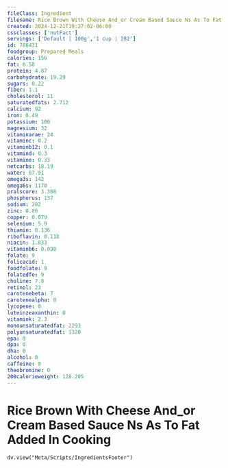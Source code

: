 ```yaml
---
fileClass: Ingredient
filename: Rice Brown With Cheese And_or Cream Based Sauce Ns As To Fat Added In Cooking
created: 2024-12-21T19:27:02-06:00
cssclasses: ['nutFact']
servings: ['Default | 100g','1 cup | 282']
id: 786431
foodgroup: Prepared Meals
calories: 156
fat: 6.58
protein: 4.87
carbohydrate: 19.29
sugars: 0.22
fiber: 1.1
cholesterol: 11
saturatedfats: 2.712
calcium: 92
iron: 0.49
potassium: 100
magnesium: 32
vitaminarae: 24
vitaminc: 0.2
vitaminb12: 0.1
vitamind: 0.3
vitamine: 0.33
netcarbs: 18.19
water: 67.91
omega3s: 142
omega6s: 1178
pralscore: 3.308
phosphorus: 137
sodium: 282
zinc: 0.86
copper: 0.079
selenium: 5.9
thiamin: 0.136
riboflavin: 0.118
niacin: 1.833
vitaminb6: 0.098
folate: 9
folicacid: 1
foodfolate: 9
folatedfe: 9
choline: 7.8
retinol: 23
carotenebeta: 7
carotenealpha: 0
lycopene: 0
luteinzeaxanthin: 0
vitamink: 2.3
monounsaturatedfat: 2293
polyunsaturatedfat: 1320
epa: 0
dpa: 0
dha: 0
alcohol: 0
caffeine: 0
theobromine: 0
200calorieweight: 128.205
---
```


# Rice Brown With Cheese And_or Cream Based Sauce Ns As To Fat Added In Cooking

```dataviewjs
dv.view("Meta/Scripts/IngredientsFooter")
```